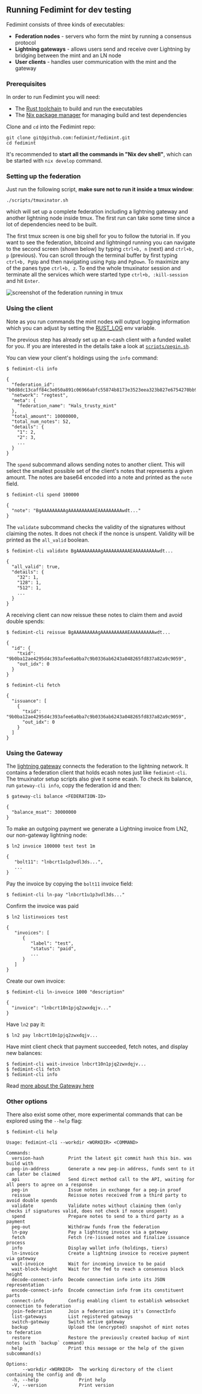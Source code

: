 ## Running Fedimint for dev testing

Fedimint consists of three kinds of executables:

* **Federation nodes** - servers who form the mint by running a consensus protocol
* **Lightning gateways** - allows users send and receive over Lightning by bridging between the mint and an LN node
* **User clients** - handles user communication with the mint and the gateway

### Prerequisites

In order to run Fedimint you will need:
- The [Rust toolchain](https://www.rust-lang.org/tools/install) to build and run the executables
- The [Nix package manager](https://nixos.org/download.html) for managing build and test dependencies

Clone and `cd` into the Fedimint repo:

```shell
git clone git@github.com:fedimint/fedimint.git
cd fedimint
```

It's recommended to **start all the commands in "Nix dev shell"**, which can be started with `nix develop` command.

### Setting up the federation

Just run the following script, **make sure not to run it inside a tmux window**:

```shell
./scripts/tmuxinator.sh
```
which will set up a complete federation including a lightning gateway and another lightning node inside tmux. The first run can take some time since a lot of dependencies need to be built.

The first tmux screen is one big shell for you to follow the tutorial in. If you want to see the federation, bitcoind and lightningd running you can navigate to the second screen (shown below) by typing `ctrl+b, n` (next) and `ctrl+b, p` (previous). You can scroll through the terminal buffer by first typing `ctrl+b, PgUp` and then navigating using `PgUp` and `PgDown`. To maximize any of the panes type `ctrl+b, z`. 
To end the whole tmuxinator session and terminate all the services which were started type `ctrl+b, :kill-session` and hit `Enter`.

![screenshot of the federation running in tmux](tmuxinator.png)

### Using the client

Note as you run commands the mint nodes will output logging information which you can adjust by setting the [RUST_LOG](https://docs.rs/env_logger/latest/env_logger/) env variable.

The previous step has already set up an e-cash client with a funded wallet for you. If you are interested in the details take a look at [`scripts/pegin.sh`](../scripts/pegin.sh).

You can view your client's holdings using the `info` command:

```shell
$ fedimint-cli info

{
  "federation_id": "b0d8dc13caff84c3e050a891c06966abfc55874b8173e3523eea323b827e6754270bb975b8693081b903a319c2d33591",
  "network": "regtest",
  "meta": {
    "federation_name": "Hals_trusty_mint"
  },
  "total_amount": 10000000,
  "total_num_notes": 52,
  "details": {
    "1": 2,
    "2": 3,
    ...
  }
}
```

The `spend` subcommand allows sending notes to another client. This will select the smallest possible set of the client's notes that represents a given amount.
The notes are base64 encoded into a note and printed as the `note` field.

```shell
$ fedimint-cli spend 100000

{
  "note": "BgAAAAAAAAAgAAAAAAAAAAEAAAAAAAAAwdt..."
}
```

The `validate` subcommand checks the validity of the signatures without claiming the notes. It does not check if the nonce is unspent. Validity will be printed as the `all_valid` boolean.

```shell
$ fedimint-cli validate BgAAAAAAAAAgAAAAAAAAAAEAAAAAAAAAwdt...

{
  "all_valid": true,
  "details": {
    "32": 1,
    "128": 1,
    "512": 1,
    ...
  }
}
```

A receiving client can now reissue these notes to claim them and avoid double spends:

```shell
$ fedimint-cli reissue BgAAAAAAAAAgAAAAAAAAAAEAAAAAAAAAwdt...

{
  "id": {
    "txid": "9b0ba12ae4295d4c393afee6a0ba7c9b0336ab6243a048265fd837a82a9c9059",
    "out_idx": 0
  }
}

$ fedimint-cli fetch

{
  "issuance": [
    {
      "txid": "9b0ba12ae4295d4c393afee6a0ba7c9b0336ab6243a048265fd837a82a9c9059",
      "out_idx": 0
    }
  ]
}
```

### Using the Gateway

The [lightning gateway](../gateway/ln-gateway) connects the federation to the lightning network. It contains a federation client that holds ecash notes just like `fedimint-cli`. The tmuxinator setup scripts also give it some ecash. To check its balance, run `gateway-cli info`, copy the federation id and then:

```shell
$ gateway-cli balance <FEDERATION-ID>

{
  "balance_msat": 30000000
}
```

To make an outgoing payment we generate a Lightning invoice from LN2, our non-gateway lightning node:

```shell
$ ln2 invoice 100000 test test 1m

{
   "bolt11": "lnbcrt1u1p3vdl3ds...",
   ...
}
```

Pay the invoice by copying the `bolt11` invoice field:

```shell
$ fedimint-cli ln-pay "lnbcrt1u1p3vdl3ds..."
```

Confirm the invoice was paid

```shell
$ ln2 listinvoices test

{
   "invoices": [
      {
         "label": "test",
         "status": "paid",
         ...
      }
   ]
}
```

Create our own invoice:
```shell
$ fedimint-cli ln-invoice 1000 "description"

{
  "invoice": "lnbcrt10n1pjq2zwxdqjv..."
}
```

Have `ln2` pay it:

```shell
$ ln2 pay lnbcrt10n1pjq2zwxdqjv...
```

Have mint client check that payment succeeded, fetch notes, and display new balances:

```shell
$ fedimint-cli wait-invoice lnbcrt10n1pjq2zwxdqjv...
$ fedimint-cli fetch
$ fedimint-cli info
```

Read [more about the Gateway here](./gateway.md)

### Other options

There also exist some other, more experimental commands that can be explored using the `--help` flag:

```shell
$ fedimint-cli help

Usage: fedimint-cli --workdir <WORKDIR> <COMMAND>

Commands:
  version-hash         Print the latest git commit hash this bin. was build with
  peg-in-address       Generate a new peg-in address, funds sent to it can later be claimed
  api                  Send direct method call to the API, waiting for all peers to agree on a response
  peg-in               Issue notes in exchange for a peg-in proof
  reissue              Reissue notes received from a third party to avoid double spends
  validate             Validate notes without claiming them (only checks if signatures valid, does not check if nonce unspent)
  spend                Prepare notes to send to a third party as a payment
  peg-out              Withdraw funds from the federation
  ln-pay               Pay a lightning invoice via a gateway
  fetch                Fetch (re-)issued notes and finalize issuance process
  info                 Display wallet info (holdings, tiers)
  ln-invoice           Create a lightning invoice to receive payment via gateway
  wait-invoice         Wait for incoming invoice to be paid
  wait-block-height    Wait for the fed to reach a consensus block height
  decode-connect-info  Decode connection info into its JSON representation
  encode-connect-info  Encode connection info from its constituent parts
  connect-info         Config enabling client to establish websocket connection to federation
  join-federation      Join a federation using it's ConnectInfo
  list-gateways        List registered gateways
  switch-gateway       Switch active gateway
  backup               Upload the (encrypted) snapshot of mint notes to federation
  restore              Restore the previously created backup of mint notes (with `backup` command)
  help                 Print this message or the help of the given subcommand(s)

Options:
      --workdir <WORKDIR>  The working directory of the client containing the config and db
  -h, --help               Print help
  -V, --version            Print version
```
